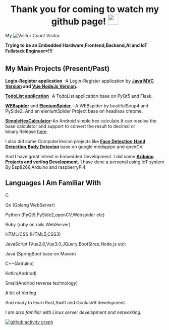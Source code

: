 

<h1 align="center">Thank you for coming to watch my github page!
<img src="https://github.com/blackcater/blackcater/raw/main/images/Hi.gif" height="32"/></h1>

My ![Visitor Count](https://profile-counter.glitch.me/Wedjat98/count.svg) Visitor.

**Trying to be an Embedded Hardware,Frontend,Backend,AI and IoT Fullstack Engineer⭐!!!**

## My Main Projects (Present/Past)

**Login-Register application** -A Login-Register application by **[Java MVC Version](https://github.com/Wedjat98/Login-Register-JavaVersion) and [Vue NodeJs Version](https://github.com/Wedjat98/Login-RegisterAPP).**

[**TodoList application**](https://github.com/Wedjat98/ToDoListAPP) -A TodoList application base on PyQt5 and Flask.

[**WEBspider**](https://github.com/Wedjat98/WeiboSpider) and [**EleniumSpider** ](https://github.com/Wedjat98/SeleniumSpider)- A WEBspider by beatifulSoup4 and PySide2. And an eleniumSpider Project base on headless chrome.

[**SimpleHexCalculator**](https://github.com/Wedjat98/SimpleHexCalculator)-An Android simple hex calculate.It can resolve the base calculator and support to convert the result to decimal or binary.Release [here](https://github.com/Wedjat98/SimpleHexCalculator/releases/tag/Alpha).

I also did some ComputerVesion projects like **[Face Detection](https://github.com/Wedjat98/Face-Detection),[Hand Detection](https://github.com/Wedjat98/HandDetect),[Body Detecion](https://github.com/Wedjat98/BodyTrack)** base on google mediapipe and openCV.

And I have great intrest in Embedded Development. I did some **[Arduino Projects](https://github.com/Wedjat98/Arduino-Backup) and [verilog Development](https://github.com/Wedjat98/FPGA-VerilogLearning).** I have done a personal using IoT system By Esp8266,Arduino and raspberryPI4.

## Languages I Am Familiar With

C

Go (Golang WebServer)

Python (PyQt5,PySide2,openCV,Webspider etc)

Ruby (ruby on rails WebServer)

HTML/CSS (HTML5,CSS3)

JavaScript (Vue2.0,Vue3.0,JQuery.BootStrap,Node.js etc)

Java (SpringBoot base on Maven)

C++(Arduino)

Kotlin(Andriod)

Smali(Andriod reverse technology)

A bit of Verilog

And ready to learn Rust,Swift and OculusVR development.

*I am also familiar with Linux server development and networking.*


[![github activity graph](https://activity-graph.herokuapp.com/graph?username=Wedjat98&theme=react-dark)](https://github.com/ashutosh00710/github-readme-activity-graph)

